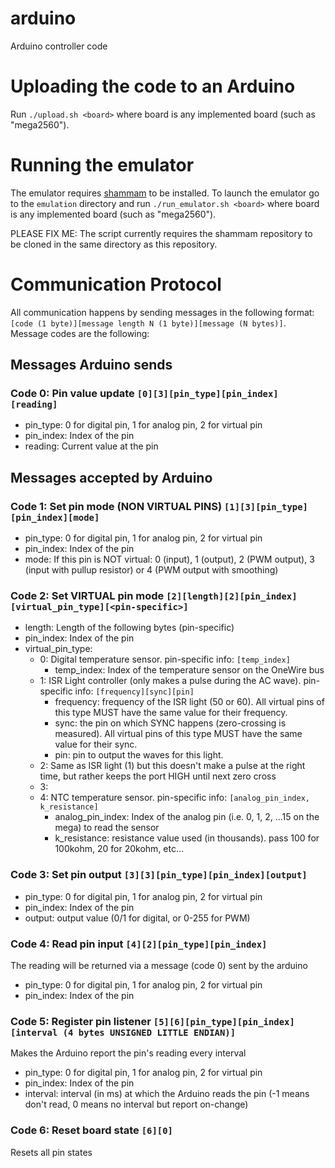 # arduino

Arduino controller code

# Uploading the code to an Arduino
Run `./upload.sh <board>` where board is any implemented board (such as "mega2560").

# Running the emulator
The emulator requires [shammam](https://github.com/Verbozeteam/shammam) to be installed. To launch the emulator go to the `emulation` directory and run `./run_emulator.sh <board>` where board is any implemented board (such as "mega2560").

PLEASE FIX ME: The script currently requires the shammam repository to be cloned in the same directory as this repository.

# Communication Protocol
All communication happens by sending messages in the following format: `[code (1 byte)][message length N (1 byte)][message (N bytes)]`. Message codes are the following:

## Messages Arduino sends
### Code 0: Pin value update `[0][3][pin_type][pin_index][reading]`
- pin_type: 0 for digital pin, 1 for analog pin, 2 for virtual pin
- pin_index: Index of the pin
- reading: Current value at the pin

## Messages accepted by Arduino
### Code 1: Set pin mode (NON VIRTUAL PINS) `[1][3][pin_type][pin_index][mode]`
- pin_type: 0 for digital pin, 1 for analog pin, 2 for virtual pin
- pin_index: Index of the pin
- mode: If this pin is NOT virtual: 0 (input), 1 (output), 2 (PWM output), 3 (input with pullup resistor) or 4 (PWM output with smoothing)

### Code 2: Set VIRTUAL pin mode `[2][length][2][pin_index][virtual_pin_type][<pin-specific>]`
- length: Length of the following bytes (pin-specific)
- pin_index: Index of the pin
- virtual_pin_type:
    - 0: Digital temperature sensor. pin-specific info: `[temp_index]`
        - temp_index: Index of the temperature sensor on the OneWire bus
    - 1: ISR Light controller (only makes a pulse during the AC wave). pin-specific info: `[frequency][sync][pin]`
        - frequency: frequency of the ISR light (50 or 60). All virtual pins of this type MUST have the same value for their frequency.
        - sync: the pin on which SYNC happens (zero-crossing is measured). All virtual pins of this type MUST have the same value for their sync.
        - pin: pin to output the waves for this light.
    - 2: Same as ISR light (1) but this doesn't make a pulse at the right time, but rather keeps the port HIGH until next zero cross
    - 3:
    - 4: NTC temperature sensor. pin-specific info: `[analog_pin_index, k_resistance]`
        - analog_pin_index: Index of the analog pin (i.e. 0, 1, 2, ...15 on the mega) to read the sensor
        - k_resistance: resistance value used (in thousands). pass 100 for 100kohm, 20 for 20kohm, etc...

### Code 3: Set pin output `[3][3][pin_type][pin_index][output]`
- pin_type: 0 for digital pin, 1 for analog pin, 2 for virtual pin
- pin_index: Index of the pin
- output: output value (0/1 for digital, or 0-255 for PWM)

### Code 4: Read pin input `[4][2][pin_type][pin_index]`
The reading will be returned via a message (code 0) sent by the arduino
- pin_type: 0 for digital pin, 1 for analog pin, 2 for virtual pin
- pin_index: Index of the pin

### Code 5: Register pin listener `[5][6][pin_type][pin_index][interval (4 bytes UNSIGNED LITTLE ENDIAN)]`
Makes the Arduino report the pin's reading every interval
- pin_type: 0 for digital pin, 1 for analog pin, 2 for virtual pin
- pin_index: Index of the pin
- interval: interval (in ms) at which the Arduino reads the pin (-1 means don't read, 0 means no interval but report on-change)

### Code 6: Reset board state `[6][0]`
Resets all pin states
